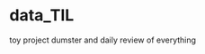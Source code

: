  # data_TIL
toy project dumster and daily review of everything
 
 
 
 
  
   
 
    
 
 
 
 
 
 
 
 
 
 
 
 
  
 
 
